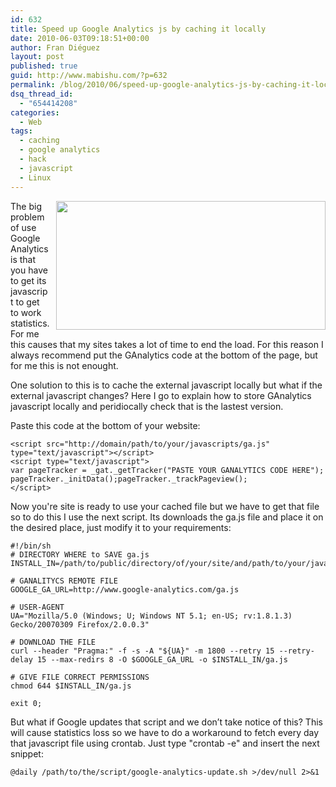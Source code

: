 ```yaml
---
id: 632
title: Speed up Google Analytics js by caching it locally
date: 2010-06-03T09:18:51+00:00
author: Fran Diéguez
layout: post
published: true
guid: http://www.mabishu.com/?p=632
permalink: /blog/2010/06/speed-up-google-analytics-js-by-caching-it-locally/
dsq_thread_id:
  - "654414208"
categories:
  - Web
tags:
  - caching
  - google analytics
  - hack
  - javascript
  - Linux
---
```

<img class="size-full wp-image-640 alignright" style="margin-left: 10px;" title="Google Analytics screenshot" alt="" src="/assets/2010/06/rect2818.png" width="431" height="206" align="right" />

The big problem of use Google Analytics is that you have to get its javascript to get to work statistics. For me this causes that my sites takes a lot of time to end the load. For this reason I always recommend put the GAnalytics code at the bottom of the page, but for me this is not enought.

One solution to this is to cache the external javascript locally but what if the external javascript changes? Here I go to explain how to store GAnalytics javascript locally and peridiocally check that is the lastest version.
<!--more-->
Paste this code at the bottom of your website:
<pre><code>&lt;script src="http://domain/path/to/your/javascripts/ga.js" type="text/javascript"&gt;&lt;/script&gt;
&lt;script type="text/javascript"&gt;
var pageTracker = _gat._getTracker("PASTE YOUR GANALYTICS CODE HERE");
pageTracker._initData();pageTracker._trackPageview();
&lt;/script&gt;
</code></pre>
Now you're site is ready to use your cached file but we have to get that file so to do this I use the next script. Its downloads the ga.js file and place it on the desired place, just modify it to your requirements:
<pre><code>#!/bin/sh
# DIRECTORY WHERE to SAVE ga.js
INSTALL_IN=/path/to/public/directory/of/your/site/and/path/to/your/javascripts/

# GANALITYCS REMOTE FILE
GOOGLE_GA_URL=http://www.google-analytics.com/ga.js

# USER-AGENT
UA="Mozilla/5.0 (Windows; U; Windows NT 5.1; en-US; rv:1.8.1.3) Gecko/20070309 Firefox/2.0.0.3"

# DOWNLOAD THE FILE
curl --header "Pragma:" -f -s -A "${UA}" -m 1800 --retry 15 --retry-delay 15 --max-redirs 8 -O $GOOGLE_GA_URL -o $INSTALL_IN/ga.js

# GIVE FILE CORRECT PERMISSIONS
chmod 644 $INSTALL_IN/ga.js

exit 0;</code></pre>
But what if Google updates that script and we don’t take notice of this? This will cause statistics loss so we have to do a workaround to fetch every day that javascript file using crontab. Just type "crontab -e" and insert the next snippet:
<pre><code>@daily /path/to/the/script/google-analytics-update.sh &gt;/dev/null 2&gt;&amp;1</code></pre>
